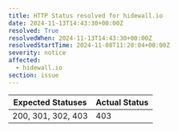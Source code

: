 ```yaml
---
title: HTTP Status resolved for hidewall.io
date: 2024-11-13T14:43:30+00:00Z
resolved: True
resolvedWhen: 2024-11-13T14:43:30+00:00Z
resolvedStartTime: 2024-11-08T11:28:04+00:00Z
severity: notice
affected:
  - hidewall.io
section: issue
---
```


| Expected Statuses | Actual Status  |
|-------------------|----------------|
| 200, 301, 302, 403 | 403 |
